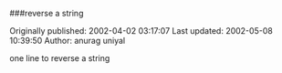 ###reverse a string

Originally published: 2002-04-02 03:17:07
Last updated: 2002-05-08 10:39:50
Author: anurag uniyal

one line to reverse a string
